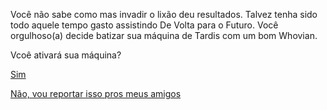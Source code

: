 Você não sabe como mas invadir o lixão deu resultados.
Talvez tenha sido todo aquele tempo gasto assistindo De Volta para o Futuro.
Você orgulhoso(a) decide batizar sua máquina de Tardis com um bom Whovian.

Vcoê ativará sua máquina?

[Sim](sim/sim.md)

[Não, vou reportar isso pros meus amigos](nao/nao.md)
